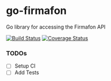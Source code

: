 # go-firmafon
Go library for accessing the Firmafon API

[![Build Status](https://travis-ci.org/steffen25/go-firmafon.svg?branch=master)](https://travis-ci.org/steffen25/go-firmafon)
[![Coverage Status](https://coveralls.io/repos/github/steffen25/go-firmafon/badge.svg?branch=master)](https://coveralls.io/github/steffen25/go-firmafon?branch=master)

### TODOs

- [ ] Setup CI
- [ ] Add Tests
